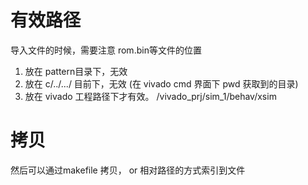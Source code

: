 
# 有效路径
导入文件的时候，需要注意 rom.bin等文件的位置
1. 放在 pattern目录下，无效
2. 放在 c/../.../ 目前下，无效 (在 vivado cmd 界面下 pwd 获取到的目录)
3. 放在 vivado 工程路径下才有效。 /vivado_prj/sim_1/behav/xsim

# 拷贝
然后可以通过makefile 拷贝， or 相对路径的方式索引到文件